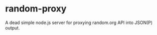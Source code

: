 random-proxy
============

A dead simple node.js server for proxying random.org API into JSON(P) output.